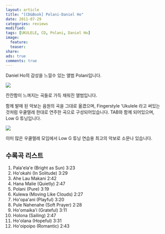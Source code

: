 ```yaml
---
layout: article
title: "[CD&Book] Polani-Daniel Ho"
date: 2011-07-29
categories: reviews
modified: 
tags: [UKULELE, CD, Polani, Daniel Ho]
image:
  feature:
  teaser: 
share: 
ads: true
comments: true
---
```

Daniel Ho의 감성을 느낄수 있는 앨범 Polani입니다.

<img src="https://farm2.staticflickr.com/1635/25405728335_ec1224d912_b.jpg" />

잔잔함이 느껴지는 곡들로 가득 채워진 앨범입니다.

함께 발매 된 악보는 음원의 곡을 그대로 옮겼으며, Fingerstyle 'Ukulele 라고 써있는 것처럼 우쿨렐레 한대로 연주한 곡으로 구성되어있습니다. TAB와 함께 되어있으며, Low G 튜닝입니다.

<img src="https://farm2.staticflickr.com/1657/25287422502_9a9cfd1242_b.jpg" />

이미 많은 우쿨렐레 모임에서 Low G 튜닝 연습용 최고의 악보로 소문나 있습니다.

## 수록곡 리스트 ##
1. Pala'ela'e (Bright as Sun) 3:23
2. Ho'okahi (In Solitude) 3:29
3. Ahe Lau Makani 2:42
4. Hana Malie (Quietly) 2:47
5. Polani (Pure) 3:19
6. Kulewa (Moving Like Clouds) 2:27
7. Ho'opa'ani (Playful) 3:20
8. Pule Nahenahe (Soft Prayer) 2:28
9. Ho'omaika'i (Grateful) 3:11
10. Holona (Sailing) 2:47
11. Ho'olana (Hopeful) 3:31
12. Ho'oipoipo (Romantic) 2:43
